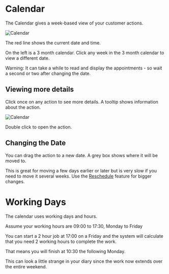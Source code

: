 # Calendar

The Calendar gives a week-based view of your customer actions.

![Calendar](Docs/-images/CustomerActions/Calendar1.png)

The red line shows the current date and time.

On the left is a 3 month calendar.  Click any week in the 3 month calendar to view a different date.

Warning: It can take a while to read and display the appointments - so wait a second or two after changing the date.

## Viewing more details

Click once on any action to see more details.  A tooltip shows information about the action.

![Calendar](Docs/-images/CustomerActions/CalendarTooltip.png)

Double click to open the action.

## Changing the Date

You can drag the action to a new date.  A grey box shows where it will be moved to.

This is great for moving a few days earlier or later but is very slow if you need to move it several weeks.  Use the [Reschedule](javascript:linkTo("Reschedule%20Step")) feature for bigger changes.

# Working Days

The calendar uses working days and hours.  

Assume your working hours are 09:00 to 17:30, Monday to Friday

You can start a 2 hour job at 17:00 on a Friday and the system will calculate that you need 2 working hours to complete the work.

That means you will finish at 10:30 the following Monday.

This can look a little strange in your diary since the work now extends over the entire weekend.



